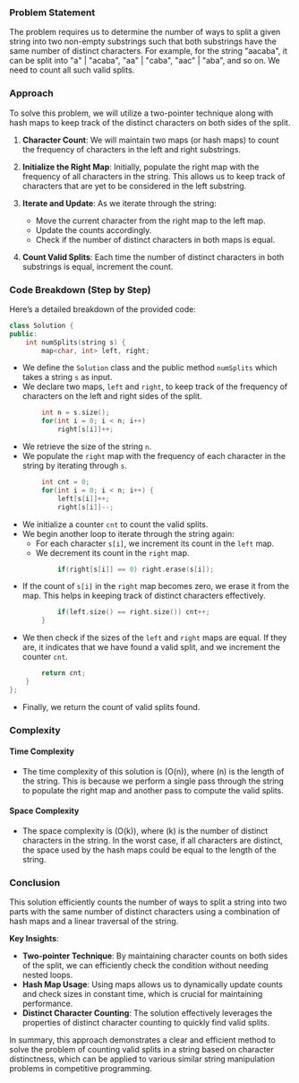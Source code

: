 ### Problem Statement

The problem requires us to determine the number of ways to split a given string into two non-empty substrings such that both substrings have the same number of distinct characters. For example, for the string "aacaba", it can be split into "a" | "acaba", "aa" | "caba", "aac" | "aba", and so on. We need to count all such valid splits.

### Approach

To solve this problem, we will utilize a two-pointer technique along with hash maps to keep track of the distinct characters on both sides of the split.

1. **Character Count**: We will maintain two maps (or hash maps) to count the frequency of characters in the left and right substrings.
  
2. **Initialize the Right Map**: Initially, populate the right map with the frequency of all characters in the string. This allows us to keep track of characters that are yet to be considered in the left substring.

3. **Iterate and Update**: As we iterate through the string:
   - Move the current character from the right map to the left map.
   - Update the counts accordingly.
   - Check if the number of distinct characters in both maps is equal.

4. **Count Valid Splits**: Each time the number of distinct characters in both substrings is equal, increment the count.

### Code Breakdown (Step by Step)

Here’s a detailed breakdown of the provided code:

```cpp
class Solution {
public:
    int numSplits(string s) {
        map<char, int> left, right;
```
- We define the `Solution` class and the public method `numSplits` which takes a string `s` as input.
- We declare two maps, `left` and `right`, to keep track of the frequency of characters on the left and right sides of the split.

```cpp
        int n = s.size();
        for(int i = 0; i < n; i++)
            right[s[i]]++;
```
- We retrieve the size of the string `n`.
- We populate the `right` map with the frequency of each character in the string by iterating through `s`.

```cpp
        int cnt = 0;
        for(int i = 0; i < n; i++) {
            left[s[i]]++;
            right[s[i]]--;
```
- We initialize a counter `cnt` to count the valid splits.
- We begin another loop to iterate through the string again:
  - For each character `s[i]`, we increment its count in the `left` map.
  - We decrement its count in the `right` map.

```cpp
            if(right[s[i]] == 0) right.erase(s[i]);
```
- If the count of `s[i]` in the `right` map becomes zero, we erase it from the map. This helps in keeping track of distinct characters effectively.

```cpp
            if(left.size() == right.size()) cnt++;
        }
```
- We then check if the sizes of the `left` and `right` maps are equal. If they are, it indicates that we have found a valid split, and we increment the counter `cnt`.

```cpp
        return cnt;
    }
};
```
- Finally, we return the count of valid splits found.

### Complexity

#### Time Complexity
- The time complexity of this solution is \(O(n)\), where \(n\) is the length of the string. This is because we perform a single pass through the string to populate the right map and another pass to compute the valid splits.

#### Space Complexity
- The space complexity is \(O(k)\), where \(k\) is the number of distinct characters in the string. In the worst case, if all characters are distinct, the space used by the hash maps could be equal to the length of the string.

### Conclusion

This solution efficiently counts the number of ways to split a string into two parts with the same number of distinct characters using a combination of hash maps and a linear traversal of the string.

**Key Insights**:
- **Two-pointer Technique**: By maintaining character counts on both sides of the split, we can efficiently check the condition without needing nested loops.
- **Hash Map Usage**: Using maps allows us to dynamically update counts and check sizes in constant time, which is crucial for maintaining performance.
- **Distinct Character Counting**: The solution effectively leverages the properties of distinct character counting to quickly find valid splits.

In summary, this approach demonstrates a clear and efficient method to solve the problem of counting valid splits in a string based on character distinctness, which can be applied to various similar string manipulation problems in competitive programming.